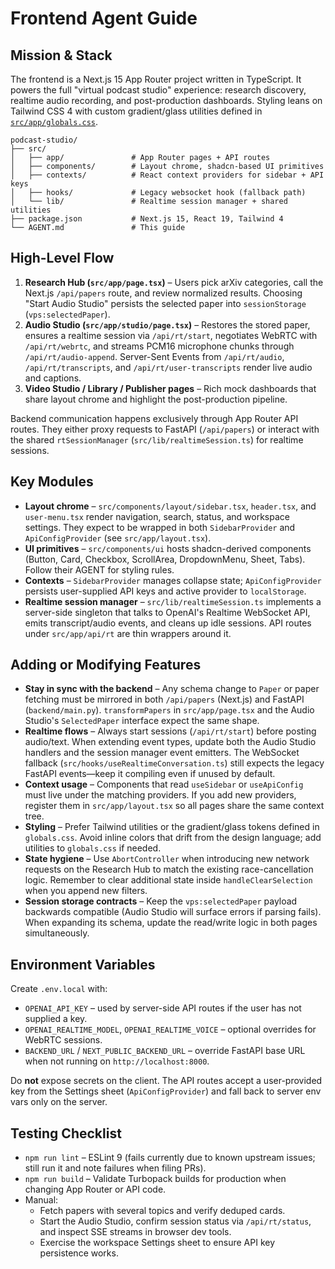 # Frontend Agent Guide

## Mission & Stack
The frontend is a Next.js 15 App Router project written in TypeScript. It powers the full
"virtual podcast studio" experience: research discovery, realtime audio recording, and
post-production dashboards. Styling leans on Tailwind CSS 4 with custom gradient/glass
utilities defined in [`src/app/globals.css`](./src/app/globals.css).

```
podcast-studio/
├── src/
│   ├── app/               # App Router pages + API routes
│   ├── components/        # Layout chrome, shadcn-based UI primitives
│   ├── contexts/          # React context providers for sidebar + API keys
│   ├── hooks/             # Legacy websocket hook (fallback path)
│   └── lib/               # Realtime session manager + shared utilities
├── package.json           # Next.js 15, React 19, Tailwind 4
└── AGENT.md               # This guide
```

## High-Level Flow
1. **Research Hub (`src/app/page.tsx`)** – Users pick arXiv categories, call the Next.js
   `/api/papers` route, and review normalized results. Choosing "Start Audio Studio"
   persists the selected paper into `sessionStorage` (`vps:selectedPaper`).
2. **Audio Studio (`src/app/studio/page.tsx`)** – Restores the stored paper, ensures a
   realtime session via `/api/rt/start`, negotiates WebRTC with `/api/rt/webrtc`, and
   streams PCM16 microphone chunks through `/api/rt/audio-append`. Server-Sent Events from
   `/api/rt/audio`, `/api/rt/transcripts`, and `/api/rt/user-transcripts` render live audio
   and captions.
3. **Video Studio / Library / Publisher pages** – Rich mock dashboards that share layout
   chrome and highlight the post-production pipeline.

Backend communication happens exclusively through App Router API routes. They either proxy
requests to FastAPI (`/api/papers`) or interact with the shared `rtSessionManager`
(`src/lib/realtimeSession.ts`) for realtime sessions.

## Key Modules
- **Layout chrome** – `src/components/layout/sidebar.tsx`, `header.tsx`, and
  `user-menu.tsx` render navigation, search, status, and workspace settings. They expect to
  be wrapped in both `SidebarProvider` and `ApiConfigProvider` (see `src/app/layout.tsx`).
- **UI primitives** – `src/components/ui` hosts shadcn-derived components (Button, Card,
  Checkbox, ScrollArea, DropdownMenu, Sheet, Tabs). Follow their AGENT for styling rules.
- **Contexts** – `SidebarProvider` manages collapse state; `ApiConfigProvider` persists
  user-supplied API keys and active provider to `localStorage`.
- **Realtime session manager** – `src/lib/realtimeSession.ts` implements a server-side
  singleton that talks to OpenAI's Realtime WebSocket API, emits transcript/audio events,
  and cleans up idle sessions. API routes under `src/app/api/rt` are thin wrappers around
  it.

## Adding or Modifying Features
- **Stay in sync with the backend** – Any schema change to `Paper` or paper fetching must be
  mirrored in both `/api/papers` (Next.js) and FastAPI (`backend/main.py`). `transformPapers`
  in `src/app/page.tsx` and the Audio Studio's `SelectedPaper` interface expect the same
  shape.
- **Realtime flows** – Always start sessions (`/api/rt/start`) before posting audio/text.
  When extending event types, update both the Audio Studio handlers and the session manager
  event emitters. The WebSocket fallback (`src/hooks/useRealtimeConversation.ts`) still
  expects the legacy FastAPI events—keep it compiling even if unused by default.
- **Context usage** – Components that read `useSidebar` or `useApiConfig` must live under
  the matching providers. If you add new providers, register them in `src/app/layout.tsx` so
  all pages share the same context tree.
- **Styling** – Prefer Tailwind utilities or the gradient/glass tokens defined in
  `globals.css`. Avoid inline colors that drift from the design language; add utilities to
  `globals.css` if needed.
- **State hygiene** – Use `AbortController` when introducing new network requests on the
  Research Hub to match the existing race-cancellation logic. Remember to clear additional
  state inside `handleClearSelection` when you append new filters.
- **Session storage contracts** – Keep the `vps:selectedPaper` payload backwards compatible
  (Audio Studio will surface errors if parsing fails). When expanding its schema, update the
  read/write logic in both pages simultaneously.

## Environment Variables
Create `.env.local` with:
- `OPENAI_API_KEY` – used by server-side API routes if the user has not supplied a key.
- `OPENAI_REALTIME_MODEL`, `OPENAI_REALTIME_VOICE` – optional overrides for WebRTC
  sessions.
- `BACKEND_URL` / `NEXT_PUBLIC_BACKEND_URL` – override FastAPI base URL when not running on
  `http://localhost:8000`.

Do **not** expose secrets on the client. The API routes accept a user-provided key from the
Settings sheet (`ApiConfigProvider`) and fall back to server env vars only on the server.

## Testing Checklist
- `npm run lint` – ESLint 9 (fails currently due to known upstream issues; still run it and
  note failures when filing PRs).
- `npm run build` – Validate Turbopack builds for production when changing App Router or
  API code.
- Manual:
  - Fetch papers with several topics and verify deduped cards.
  - Start the Audio Studio, confirm session status via `/api/rt/status`, and inspect SSE
    streams in browser dev tools.
  - Exercise the workspace Settings sheet to ensure API key persistence works.

